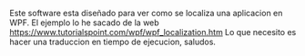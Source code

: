 ﻿Este software esta diseñado para ver como se localiza una aplicacion en WPF.
El ejemplo lo he sacado de la web https://www.tutorialspoint.com/wpf/wpf_localization.htm
Lo que necesito es hacer una traduccion en tiempo de ejecucion, saludos.